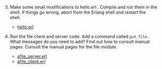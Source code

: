 3. Make some small modifications to hello.erl . Compile and run them in the
shell. If things go wrong, abort from the Erlang shell and restart the shell.
	* [hello.erl](hello.erl)

4. Run the file client and server code. Add a command called `put_file` . What
messages do you need to add? Find out how to consult manual pages.
Consult the manual pages for the file module.
	* [afile_server.erl](afile_server.erl)
	* [afile_client.erl](afile_client.erl)
